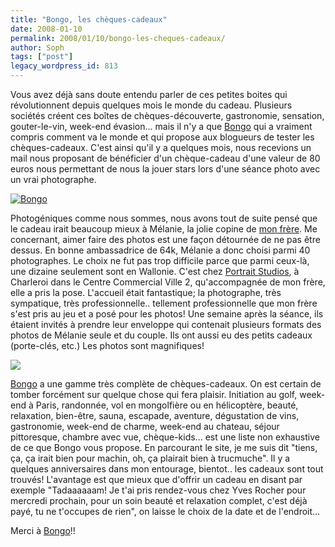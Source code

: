 ```yaml
---
title: "Bongo, les chèques-cadeaux"
date: 2008-01-10
permalink: 2008/01/10/bongo-les-cheques-cadeaux/
author: Soph
tags: ["post"]
legacy_wordpress_id: 813
---
```


Vous avez déjà sans doute entendu parler de ces petites boites qui révolutionnent depuis quelques mois le monde du cadeau. Plusieurs sociétés créent ces boîtes de chèques-découverte, gastronomie, sensation, gouter-le-vin, week-end évasion... mais il n'y a que [Bongo](http://www.weekendesk.be/bongo/be/products.jsp?lang=fr&amp;country=be) qui a vraiment compris comment va le monde et qui propose aux blogueurs de tester les chèques-cadeaux. C'est ainsi qu'il y a quelques mois, nous recevions un mail nous proposant de bénéficier d'un chèque-cadeau d'une valeur de 80 euros nous permettant de nous la jouer stars lors d'une séance photo avec un vrai photographe.

[<img src="https://64k.be/wp-content/uploads/2008/01/image-1.jpg" alt="Bongo" />](https://64k.be/wp-content/uploads/2008/01/image-1.jpg)

<!-- excerpt -->

Photogéniques comme nous sommes, nous avons tout de suite pensé que le cadeau irait beaucoup mieux à Mélanie, la jolie copine de <a href="http://nkox.be/2008/01/11/seance-photo-bongo-64k/" title="nkox.be">mon frère</a>. Me concernant, aimer faire des photos est une façon détournée de ne pas être dessus. En bonne ambassadrice de 64k, Mélanie a donc choisi parmi 40 photographes. Le choix ne fut pas trop difficile parce que parmi ceux-là, une dizaine seulement sont en Wallonie. C'est chez [Portrait Studios](http://www.portraitstudios.be/fr), à Charleroi dans le Centre Commercial Ville 2, qu'accompagnée de mon frère, elle a pris la pose. L'accueil était fantastique; la photographe, très sympatique, très professionnelle.. tellement professionnelle que mon frère s'est pris au jeu et a posé pour les photos! Une semaine après la séance, ils étaient invités à prendre leur enveloppe qui contenait plusieurs formats des photos de Mélanie seule et du couple. Ils ont aussi eu des petits cadeaux (porte-clés, etc.) Les photos sont magnifiques!

[<img src="https://64k.be/wp-content/uploads/2008/01/bongo-nico-mela.jpg" />](https://64k.be/wp-content/uploads/2008/01/bongo-nico-mela.jpg)

<a href="http://www.weekendesk.be/bongo/be/products.jsp?lang=fr&amp;country=be" title="La gamme Bongo">Bongo</a> a une gamme très complète de chèques-cadeaux. On est certain de tomber forcément sur quelque chose qui fera plaisir. Initiation au golf, week-end à Paris, randonnée, vol en mongolfière ou en hélicoptère, beauté, relaxation, bien-être, sauna, escapade, aventure, dégustation de vins, gastronomie, week-end de charme, week-end au chateau, séjour pittoresque, chambre avec vue, chèque-kids... est une liste non exhaustive de ce que Bongo vous propose. En parcourant le site, je me suis dit "tiens, ça, ça irait bien pour machin, oh, ça plairait bien à trucmuche". Il y a quelques anniversaires dans mon entourage, bientot.. les cadeaux sont tout trouvés! L'avantage est que mieux que d'offrir un cadeau en disant par exemple "Tadaaaaaam! Je t'ai pris rendez-vous chez Yves Rocher pour mercredi prochain, pour un soin beauté et relaxation complet, c'est déjà payé, tu ne t'occupes de rien", on laisse le choix de la date et de l'endroit...

Merci à <a href="http://www.weekendesk.be/bongo/be/products.jsp?lang=fr&amp;country=be" title="Bongo, chèques-cadeaux">Bongo</a>!!
